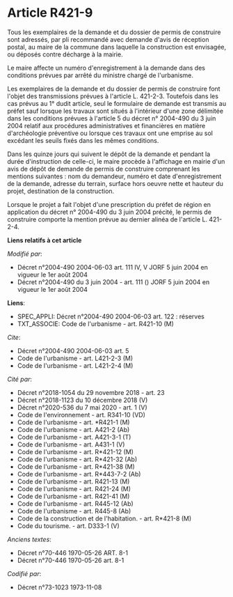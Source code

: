 # Article R421-9

Tous les exemplaires de la demande et du dossier de permis de construire sont adressés, par pli recommandé avec demande
d'avis de réception postal, au maire de la commune dans laquelle la construction est envisagée, ou déposés contre décharge à
la mairie.

Le maire affecte un numéro d'enregistrement à la demande dans des conditions prévues par arrêté du ministre chargé de
l'urbanisme.

Les exemplaires de la demande et du dossier de permis de construire font l'objet des transmissions prévues à l'article L.
421-2-3. Toutefois dans les cas prévus au 1° dudit article, seul le formulaire de demande est transmis au préfet sauf lorsque
les travaux sont situés à l'intérieur d'une zone délimitée dans les conditions prévues à l'article 5 du décret n° 2004-490 du
3 juin 2004 relatif aux procédures administratives et financières en matière d'archéologie préventive ou lorsque ces travaux
ont une emprise au sol excédant les seuils fixés dans les mêmes conditions.

Dans les quinze jours qui suivent le dépôt de la demande et pendant la durée d'instruction de celle-ci, le maire procède à
l'affichage en mairie d'un avis de dépôt de demande de permis de construire comprenant les mentions suivantes : nom du
demandeur, numéro et date d'enregistrement de la demande, adresse du terrain, surface hors oeuvre nette et hauteur du projet,
destination de la construction.

Lorsque le projet a fait l'objet d'une prescription du préfet de région en application du décret n° 2004-490 du 3 juin 2004
précité, le permis de construire comporte la mention prévue au dernier alinéa de l'article L. 421-2-4.

**Liens relatifs à cet article**

_Modifié par_:

  - Décret n°2004-490 2004-06-03 art. 111 IV, V JORF 5 juin 2004 en vigueur le 1er août 2004
  - Décret n°2004-490 du 3 juin 2004 - art. 111 () JORF 5 juin 2004 en vigueur le 1er août 2004

**Liens**:

  - SPEC_APPLI: Décret n°2004-490 2004-06-03 art. 122 : réserves
  - TXT_ASSOCIE: Code de l'urbanisme - art. R421-10 (M)

_Cite_:

  - Décret n°2004-490 2004-06-03 art. 5
  - Code de l'urbanisme - art. L421-2-3 (M)
  - Code de l'urbanisme - art. L421-2-4 (M)

_Cité par_:

  - Décret n°2018-1054 du 29 novembre 2018 - art. 23
  - Décret n°2018-1123 du 10 décembre 2018 (V)
  - Décret n°2020-536 du 7 mai 2020 - art. 1 (V)
  - Code de l'environnement - art. R341-10 (VD)
  - Code de l'urbanisme - art. *R421-1 (M)
  - Code de l'urbanisme - art. A421-2 (Ab)
  - Code de l'urbanisme - art. A421-3-1 (T)
  - Code de l'urbanisme - art. A431-1 (V)
  - Code de l'urbanisme - art. R*421-12 (M)
  - Code de l'urbanisme - art. R*421-32 (Ab)
  - Code de l'urbanisme - art. R*421-38 (M)
  - Code de l'urbanisme - art. R*443-7-2 (Ab)
  - Code de l'urbanisme - art. R421-13 (M)
  - Code de l'urbanisme - art. R421-24 (M)
  - Code de l'urbanisme - art. R421-41 (M)
  - Code de l'urbanisme - art. R445-12 (Ab)
  - Code de l'urbanisme - art. R445-8 (Ab)
  - Code de la construction et de l'habitation. - art. R*421-8 (M)
  - Code du tourisme. - art. D333-1 (V)

_Anciens textes_:

  - Décret n°70-446 1970-05-26 ART. 8-1
  - Décret n°70-446 1970-05-26 art. 8-1

_Codifié par_:

  - Décret n°73-1023 1973-11-08
